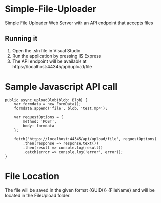 # Simple-File-Uploader

Simple File Uploader Web Server with an API endpoint that accepts files

## Running it
1. Open the .sln file in Visual Studio
2. Run the application by pressing IIS Express
3. The API endpoint will be available at https://localhost:44345/api/upload/file

# Sample Javascript API call
```
public async uploadBlob(blob: Blob) {
    var formdata = new FormData();
    formdata.append('file', blob, 'test.mp4');

    var requestOptions = {
        method: 'POST',
        body: formdata
    };

    fetch('https://localhost:44345/api/upload/file', requestOptions)
        .then(response => response.text())
        .then(result => console.log(result))
        .catch(error => console.log('error', error));
}
```

# File Location
The file will be saved in the given format {GUID()} {FileName} and will be located in the FileUpload folder.
